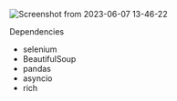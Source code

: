 ![Screenshot from 2023-06-07 13-46-22](https://github.com/mukulve/Job-Scraper/assets/97366719/45b3a404-8836-4fb7-9f3b-4ecb4aa11094)

Dependencies
<ul>
  <li>selenium</li>
  <li>BeautifulSoup</li>
  <li>pandas</li>
  <li>asyncio</li>
  <li>rich</li>
<ul>
